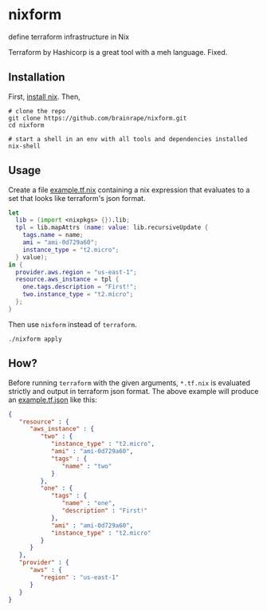 # nixform
define terraform infrastructure in Nix

Terraform by Hashicorp is a great tool with a meh language. Fixed.

## Installation

First, [install nix](https://nixos.org/nix/download.html). Then,

```
# clone the repo
git clone https://github.com/brainrape/nixform.git
cd nixform

# start a shell in an env with all tools and dependencies installed
nix-shell
```

## Usage

Create a file [example.tf.nix](example.tf.nix) containing a nix expression that evaluates to a set that looks like terraform's json format.

```nix
let
  lib = (import <nixpkgs> {}).lib;
  tpl = lib.mapAttrs (name: value: lib.recursiveUpdate {
    tags.name = name;
    ami = "ami-0d729a60";
    instance_type = "t2.micro";
  } value);
in {
  provider.aws.region = "us-east-1";
  resource.aws_instance = tpl {
    one.tags.description = "First!";
    two.instance_type = "t2.micro";
  };
}
```

Then use `nixform` instead of `terraform`.

```
./nixform apply
```


## How?

Before running `terraform` with the given arguments, `*.tf.nix` is evaluated strictly and output in terraform json format. The above example will produce an [example.tf.json](example.tf.json) like this:
```json
{
   "resource" : {
      "aws_instance" : {
         "two" : {
            "instance_type" : "t2.micro",
            "ami" : "ami-0d729a60",
            "tags" : {
               "name" : "two"
            }
         },
         "one" : {
            "tags" : {
               "name" : "one",
               "description" : "First!"
            },
            "ami" : "ami-0d729a60",
            "instance_type" : "t2.micro"
         }
      }
   },
   "provider" : {
      "aws" : {
         "region" : "us-east-1"
      }
   }
}
```
